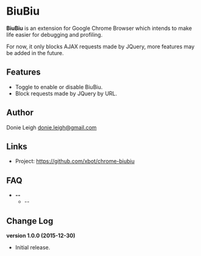 BiuBiu
===========

**BiuBiu** is an extension for Google Chrome Browser which intends to make life easier for debugging and profiling.

For now, it only blocks AJAX requests made by JQuery, more features may be added in the future.

Features
--------

* Toggle to enable or disable BiuBiu.
* Block requests made by JQuery by URL.

Author
------

Donie Leigh <donie.leigh@gmail.com>

Links
-----

* Project:      https://github.com/xbot/chrome-biubiu

FAQ
---

* **--**
  * --

Change Log
----------

**version 1.0.0 (2015-12-30)**

* Initial release.
